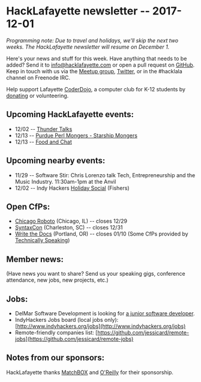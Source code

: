 # HackLafayette newsletter -- 2017-12-01

*Programming note: Due to travel and holidays, we'll skip the next two weeks. The HackLafayette newsletter will resume on December 1.*

Here's your news and stuff for this week. Have anything that needs to be added? Send it to info@hacklafayette.com or open a pull request on [GitHub](https://github.com/hacklafayette/newsletter). Keep in touch with us via the [Meetup group](https://www.meetup.com/hacklafayette/), [Twitter](https://twitter.com/hacklafayette), or in the #hacklala channel on Freenode IRC.

Help support Lafayette [CoderDojo](http://www.greaterlafayettecommerce.com/greater-lafayette-coder-dojo), a computer club for K-12 students by [donating](https://www.generosity.com/education-fundraising/be-a-bit-in-our-byte) or volunteering.

## Upcoming HackLafayette events:
* 12/02 -- [Thunder Talks](https://www.meetup.com/hacklafayette/events/242833850/)
* 12/13 -- [Purdue Perl Mongers - Starship Mongers](https://www.meetup.com/hacklafayette/events/244256130/)
* 12/13 -- [Food and Chat](https://www.meetup.com/hacklafayette/events/244255880/)

## Upcoming nearby events:
* 11/29 -- Software Stir: Chris Lorenzo talk Tech, Entrepreneurship and the Music Industry. 11:30am-1pm at the Anvil
* 12/02 -- Indy Hackers [Holiday Social](http://www.indyhackers.org/holiday-social-2017) (Fishers)

## Open CfPs:
* [Chicago Roboto](http://chicagoroboto.com/call-for-papers/) (Chicago, IL) -- closes 12/29
* [SyntaxCon](https://www.papercall.io/syntaxcon2018) (Charleston, SC) -- closes 12/31
* [Write the Docs](http://www.writethedocs.org/conf/portland/2018/cfp/) (Portland, OR) -- closes 01/10
(Some CfPs provided by [Technically Speaking](https://techspeak.email/)) 

## Member news:
(Have news you want to share? Send us your speaking gigs, conference attendance, new jobs, new projects, etc.)

## Jobs:
* DelMar Software Development is looking for [a junior software developer](http://www.delmarsd.com/join).
* IndyHackers Jobs board (local jobs only): [http://www.indyhackers.org/jobs](http://www.indyhackers.org/jobs)
* Remote-friendly companies list: [https://github.com/jessicard/remote-jobs](https://github.com/jessicard/remote-jobs)

## Notes from our sponsors:

HackLafayette thanks [MatchBOX](http://matchboxstudio.org/) and [O'Reilly](http://www.oreilly.com/) for their sponsorship.
